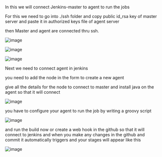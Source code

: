 In this we will connect Jenkins-master to agent to run the jobs

For this we need to go into ./ssh folder and copy public  id_rsa key of master server and paste it in authorized keys file of agent server

then Master and agent are connected thru ssh.

![image](https://user-images.githubusercontent.com/92623347/232556097-11f01fb8-7aa5-43dc-acb0-d90c58b1256f.png)

![image](https://user-images.githubusercontent.com/92623347/232556318-c533d86a-af94-4d7f-913c-af2bce99c25e.png)

![image](https://user-images.githubusercontent.com/92623347/232556697-8d00dcc5-887b-423f-8117-6347fde7488a.png)

Next we need to connect agent in jenkins

you need to add the node in the form to create  a new agent

give all the details for the node  to connect to master and install java on the agent so that it will connect

![image](https://user-images.githubusercontent.com/92623347/232559980-383cf184-eb74-4382-8344-2ef00ba13425.png)

you have to configure your agent to run the job by writing a groovy script 

![image](https://user-images.githubusercontent.com/92623347/232588876-3d9a86df-195e-4e50-af8a-dbd7f529fcee.png)

and run the build now or create a web hook in the github so that it will connect to jenkins and when you make any changes in the github and commit it automatically triggers
 and your stages will appear like this
 
 ![image](https://user-images.githubusercontent.com/92623347/232589357-2ff62884-0d89-41d1-9b15-29e178e9b456.png)




